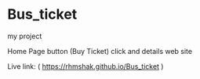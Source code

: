 # Bus_ticket
my project

Home Page  button (Buy Ticket) click and details web site

Live link: ( https://rhmshak.github.io/Bus_ticket )
